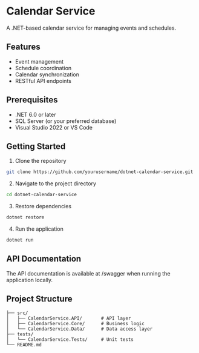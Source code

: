 # Calendar Service

A .NET-based calendar service for managing events and schedules.

## Features

- Event management
- Schedule coordination
- Calendar synchronization
- RESTful API endpoints

## Prerequisites

- .NET 6.0 or later
- SQL Server (or your preferred database)
- Visual Studio 2022 or VS Code

## Getting Started

1. Clone the repository

```bash
git clone https://github.com/yourusername/dotnet-calendar-service.git
```

2. Navigate to the project directory

```bash
cd dotnet-calendar-service
```

3. Restore dependencies

```bash
dotnet restore
```

4. Run the application

```bash
dotnet run
```

## API Documentation

The API documentation is available at /swagger when running the application locally.

## Project Structure

```plaintext
├── src/
│   ├── CalendarService.API/       # API layer
│   ├── CalendarService.Core/      # Business logic
│   └── CalendarService.Data/      # Data access layer
├── tests/
│   └── CalendarService.Tests/     # Unit tests
└── README.md
```
